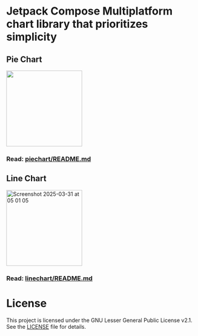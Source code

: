 # Jetpack Compose Multiplatform chart library that prioritizes simplicity

## Pie Chart
<img src="https://github.com/user-attachments/assets/a5dcc0b5-753c-4dc9-ae87-c99cd38b661e" width="200">

### Read: [piechart/README.md](piechart/README.md)

## Line Chart
<img height="200" alt="Screenshot 2025-03-31 at 05 01 05" src="https://github.com/user-attachments/assets/cc101b2a-1339-48cb-bd69-fad4119ced71" />

### Read: [linechart/README.md](piechart/README.md)


# License
This project is licensed under the GNU Lesser General Public License v2.1.
See the [LICENSE](./LICENSE) file for details.
